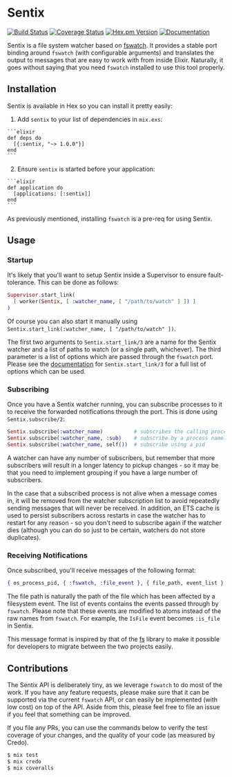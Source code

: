 # Sentix
[![Build Status](https://img.shields.io/travis/zackehh/sentix.svg)](https://travis-ci.org/zackehh/sentix) [![Coverage Status](https://img.shields.io/coveralls/zackehh/sentix.svg)](https://coveralls.io/github/zackehh/sentix) [![Hex.pm Version](https://img.shields.io/hexpm/v/sentix.svg)](https://hex.pm/packages/sentix) [![Documentation](https://img.shields.io/badge/docs-latest-yellowgreen.svg)](https://hexdocs.pm/sentix/)

Sentix is a file system watcher based on [fswatch](https://github.com/emcrisostomo/fswatch). It provides a stable port binding around `fswatch` (with configurable arguments) and translates the output to messages that are easy to work with from inside Elixir. Naturally, it goes without saying that you need `fswatch` installed to use this tool properly.

## Installation

Sentix is available in Hex so you can install it pretty easily:

  1. Add `sentix` to your list of dependencies in `mix.exs`:

    ```elixir
    def deps do
      [{:sentix, "~> 1.0.0"}]
    end
    ```

  2. Ensure `sentix` is started before your application:

    ```elixir
    def application do
      [applications: [:sentix]]
    end
    ```

As previously mentioned, installing `fswatch` is a pre-req for using Sentix.

## Usage

### Startup

It's likely that you'll want to setup Sentix inside a Supervisor to ensure fault-tolerance. This can be done as follows:

```elixir
Supervisor.start_link(
  [ worker(Sentix, [ :watcher_name, [ "/path/to/watch" ] ]) ]
)
```

Of course you can also start it manually using `Sentix.start_link(:watcher_name, [ "/path/to/watch" ])`.

The first two arguments to `Sentix.start_link/3` are a name for the Sentix watcher and a list of paths to watch (or a single path, whichever). The third parameter is a list of options which are passed through the `fswatch` port. Please see the [documentation](https://hexdocs.pm/sentix/Sentix.html#start_link/3) for `Sentix.start_link/3` for a full list of options which can be used.

### Subscribing

Once you have a Sentix watcher running, you can subscribe processes to it to receive the forwarded notifications through the port. This is done using `Sentix.subscribe/2`:

```elixir
Sentix.subscribe(:watcher_name)          # subscribes the calling process
Sentix.subscribe(:watcher_name, :sub)    # subscribe by a process name
Sentix.subscribe(:watcher_name, self())  # subscribe using a pid
```

A watcher can have any number of subscribers, but remember that more subscribers will result in a longer latency to pickup changes - so it may be that you need to implement grouping if you have a large number of subscribers.

In the case that a subscribed process is not alive when a message comes in, it will be removed from the watcher subscription list to avoid repeatedly sending messages that will never be received. In addition, an ETS cache is used to persist subscribers across restarts in case the watcher has to restart for any reason - so you don't need to subscribe again if the watcher dies (although you can do so just to be certain, watchers do not store duplicates).

### Receiving Notifications

Once subscribed, you'll receive messages of the following format:

```elixir
{ os_process_pid, { :fswatch, :file_event }, { file_path, event_list } }
```

The file path is naturally the path of the file which has been affected by a filesystem event. The list of events contains the events passed through by `fswatch`. Please note that these events are modified to atoms instead of the raw names from `fswatch`. For example, the `IsFile` event becomes `:is_file` in Sentix.

This message format is inspired by that of the [fs](https://github.com/synrc/fs) library to make it possible for developers to migrate between the two projects easily.

## Contributions

The Sentix API is deliberately tiny, as we leverage `fswatch` to do most of the work. If you have any feature requests, please make sure that it can be supported via the current `fswatch` API, or can easily be implemented (with low cost) on top of the API. Aside from this, please feel free to file an issue if you feel that something can be improved.

If you file any PRs, you can use the commands below to verify the test coverage of your changes, and the quality of your code (as measured by Credo).

```bash
$ mix test
$ mix credo
$ mix coveralls
```
